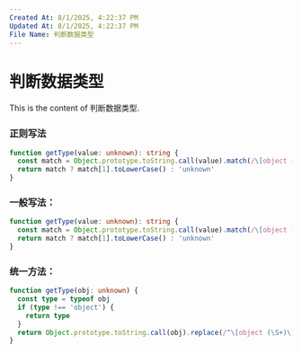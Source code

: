 ```yaml
---
Created At: 8/1/2025, 4:22:37 PM
Updated At: 8/1/2025, 4:22:37 PM
File Name: 判断数据类型
---
```


# 判断数据类型

This is the content of 判断数据类型.

### 正则写法
```ts
function getType(value: unknown): string {
  const match = Object.prototype.toString.call(value).match(/\[object (\w+)\]/)
  return match ? match[1].toLowerCase() : 'unknown'
}
```
### 一般写法：

```ts
function getType(value: unknown): string {
  const match = Object.prototype.toString.call(value).match(/\[object (\w+)\]/)
  return match ? match[1].toLowerCase() : 'unknown'
}
```

### 统一方法：

```ts
function getType(obj: unknown) {
  const type = typeof obj
  if (type !== 'object') {
    return type
  }
  return Object.prototype.toString.call(obj).replace(/^\[object (\S+)\]$/, '$1')
}
```
